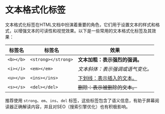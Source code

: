 # 文本格式化标签  

文本格式化标签在HTML文档中扮演着重要的角色，它们用于设置文本的样式和格式，以增强文本的可读性和视觉效果。以下是一些常用的文本格式化标签及其效果：

| 标签名      | 标签名 | 效果 |
| ---------- | ------------------------ | ------------------------ |
| `<b></b>` | `<strong></strong>`      | <strong>文本加粗：表示强烈的强调。</strong> |
| `<i></i>` | `<em></em>`              | <em>文本斜体：表示强调或语气变化。</em> |
| `<u></u>`  | `<ins></ins>`            | <ins>下划线：表示插入的文本。</ins> |
| `<s></s>`  | `<del></del>`            | <del>删除：表示被删除的文本。</del> |

推荐使用 `strong`、`em`、`ins`、`del` 标签，这些标签包含了语义信息，有助于屏幕阅读器正确解读内容，并且对SEO（搜索引擎优化）也有积极影响。


